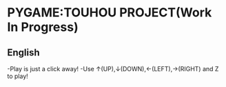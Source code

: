 # PYGAME:TOUHOU PROJECT(Work In Progress)
## English
-Play is just a click away!
-Use ↑(UP),↓(DOWN),←(LEFT),→(RIGHT) and Z to play!
